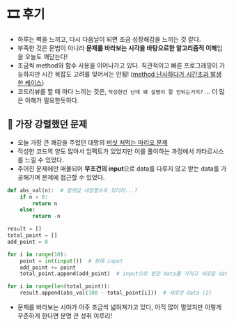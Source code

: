# 🎞 후기
- 하루는 벽을 느끼고, 다시 다음날이 되면 조금 성장해감을 느끼는 것 같다.
- 부족한 것은 문법이 아니라 **문제를 바라보는 시각을 바탕으로한 알고리즘적 이해**임을 오늘도 깨닫는다!
- 조금씩 method와 함수 사용을 이어나가고 있다. 직관적이고 빠른 프로그래밍이 가능하지만 시간 복잡도 고려를 잊어서는 안됨! ([method 난사하다가 시간초과 발생한 케이스](./BOJ_1157.py))
- 코드리뷰를 할 때 마다 느끼는 것은, `작성한건 난데 왜 설명이 잘 안되는거지?` ... 더 많은 이해가 필요한듯하다.

## 💎 가장 강렬했던 문제
- 오늘 가장 큰 쾌감을 주었던 대망의 [버섯 처먹는 마리오 문제](./BOJ_2851.py)
- 작성한 코드의 양도 많아서 임팩트가 있었지만 이를 풀이하는 과정에서 카타르시스를 느낄 수 있었다.
- 주어진 문제에만 매몰되어 **무조건의 input**으로 data를 다루지 않고 받는 data를 가공해가며 문제에 접근할 수 있었다.
```python
def abs_val(n):  # 절댓값 내장함수도 있더라...?
    if n > 0:
        return n
    else:
        return -n

result = []
total_point = []
add_point = 0

for i in range(10):
    point = int(input())  # 원래 input
    add_point += point
    total_point.append(add_point)  # input으로 받은 data를 가지고 새로운 data를 정의

for i in range(len(total_point)):
    result.append(abs_val(100 - total_point[i]))  # 새로운 data (2)
```
- 문제를 바라보는 시야가 아주 조금씩 넓혀져가고 있다, 아직 많이 멀었지만 이렇게 꾸준하게 한다면 분명 큰 성취 이루리!